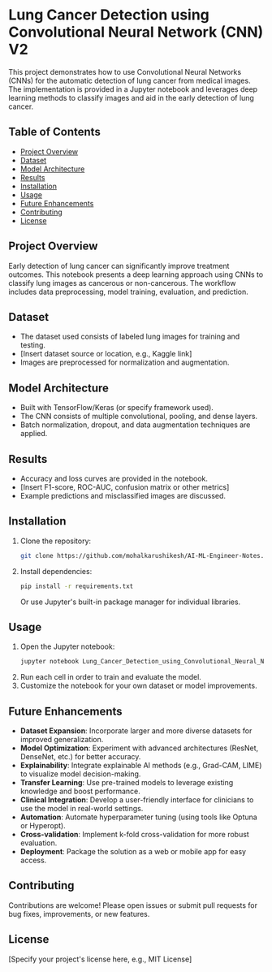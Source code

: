 # Lung Cancer Detection using Convolutional Neural Network (CNN) V2

This project demonstrates how to use Convolutional Neural Networks (CNNs) for the automatic detection of lung cancer from medical images. The implementation is provided in a Jupyter notebook and leverages deep learning methods to classify images and aid in the early detection of lung cancer.

## Table of Contents
- [Project Overview](#project-overview)
- [Dataset](#dataset)
- [Model Architecture](#model-architecture)
- [Results](#results)
- [Installation](#installation)
- [Usage](#usage)
- [Future Enhancements](#future-enhancements)
- [Contributing](#contributing)
- [License](#license)

## Project Overview

Early detection of lung cancer can significantly improve treatment outcomes. This notebook presents a deep learning approach using CNNs to classify lung images as cancerous or non-cancerous. The workflow includes data preprocessing, model training, evaluation, and prediction.

## Dataset

- The dataset used consists of labeled lung images for training and testing.
- [Insert dataset source or location, e.g., Kaggle link]
- Images are preprocessed for normalization and augmentation.

## Model Architecture

- Built with TensorFlow/Keras (or specify framework used).
- The CNN consists of multiple convolutional, pooling, and dense layers.
- Batch normalization, dropout, and data augmentation techniques are applied.

## Results

- Accuracy and loss curves are provided in the notebook.
- [Insert F1-score, ROC-AUC, confusion matrix or other metrics]
- Example predictions and misclassified images are discussed.

## Installation

1. Clone the repository:
   ```bash
   git clone https://github.com/mohalkarushikesh/AI-ML-Engineer-Notes.git
   ```
2. Install dependencies:
   ```bash
   pip install -r requirements.txt
   ```
   Or use Jupyter's built-in package manager for individual libraries.

## Usage

1. Open the Jupyter notebook:
   ```bash
   jupyter notebook Lung_Cancer_Detection_using_Convolutional_Neural_Network\ V2.ipynb
   ```
2. Run each cell in order to train and evaluate the model.
3. Customize the notebook for your own dataset or model improvements.

## Future Enhancements

- **Dataset Expansion**: Incorporate larger and more diverse datasets for improved generalization.
- **Model Optimization**: Experiment with advanced architectures (ResNet, DenseNet, etc.) for better accuracy.
- **Explainability**: Integrate explainable AI methods (e.g., Grad-CAM, LIME) to visualize model decision-making.
- **Transfer Learning**: Use pre-trained models to leverage existing knowledge and boost performance.
- **Clinical Integration**: Develop a user-friendly interface for clinicians to use the model in real-world settings.
- **Automation**: Automate hyperparameter tuning (using tools like Optuna or Hyperopt).
- **Cross-validation**: Implement k-fold cross-validation for more robust evaluation.
- **Deployment**: Package the solution as a web or mobile app for easy access.

## Contributing

Contributions are welcome! Please open issues or submit pull requests for bug fixes, improvements, or new features.

## License

[Specify your project's license here, e.g., MIT License]
